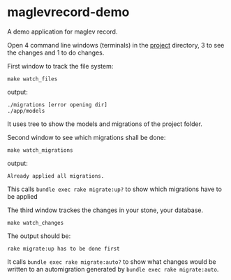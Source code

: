 maglevrecord-demo
=================

A demo application for maglev record.

Open 4 command line windows (terminals) in the [project](project) directory, 3 to see the changes and 1 to do changes.

First window to track the file system:

    make watch_files
    
output:

    ./migrations [error opening dir]
    ./app/models

It uses tree to show the models and migrations of the project folder.
    
Second window to see which migrations shall be done:

    make watch_migrations
   
output:

    Already applied all migrations.
    
This calls `bundle exec rake migrate:up?` to show which migrations have to be applied

The third window trackes the changes in your stone, your database.

    make watch_changes
    
The output should be:

    rake migrate:up has to be done first
    
It calls `bundle exec rake migrate:auto?` to show what changes would be written to an automigration generated by `bundle exec rake migrate:auto`.

